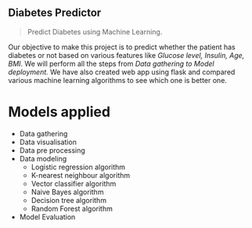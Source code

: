 
## Diabetes Predictor
> Predict Diabetes using Machine Learning.

Our objective to make this project is to predict whether the patient has diabetes or not based on various features like *Glucose level, Insulin, Age, BMI*. We will perform all the steps from *Data gathering to Model deployment.* We have also created web app using flask and compared various machine learning algorithms to see which one is better one.

# Models applied
 - Data gathering
 - Data visualisation
 - Data pre processing
 - Data modeling
   - Logistic regression algorithm
   - K-nearest neighbour algorithm
   - Vector classifier algorithm
   - Naive Bayes algorithm
   - Decision tree algorithm
   - Random Forest algorithm
 - Model Evaluation


